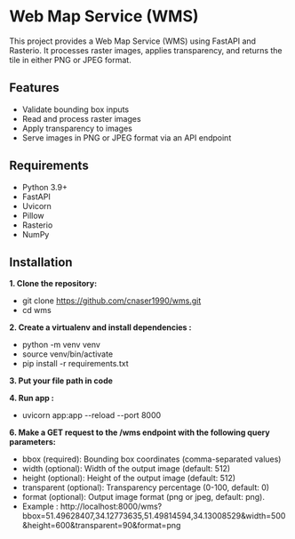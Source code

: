 # Web Map Service (WMS)

This project provides a Web Map Service (WMS) using FastAPI and Rasterio. It processes raster images, applies transparency, and returns the tile in either PNG or JPEG format.

## Features

- Validate bounding box inputs
- Read and process raster images
- Apply transparency to images
- Serve images in PNG or JPEG format via an API endpoint

## Requirements

- Python 3.9+
- FastAPI
- Uvicorn
- Pillow
- Rasterio
- NumPy

## Installation

**1. Clone the repository:**
 * git clone https://github.com/cnaser1990/wms.git
 * cd wms
   
**2. Create a virtualenv and install dependencies :**
 * python -m venv venv
 * source venv/bin/activate
 * pip install -r requirements.txt
   
**3. Put your file path in code** 

**4. Run app :**
 * uvicorn app:app --reload --port 8000
   
**6. Make a GET request to the /wms endpoint with the following query parameters:**
 * bbox (required): Bounding box coordinates (comma-separated values)
 * width (optional): Width of the output image (default: 512)
 * height (optional): Height of the output image (default: 512)
 * transparent (optional): Transparency percentage (0-100, default: 0)
 * format (optional): Output image format (png or jpeg, default: png).
 * Example : http://localhost:8000/wms?bbox=51.49628407,34.12773635,51.49814594,34.13008529&width=500&height=600&transparent=90&format=png
